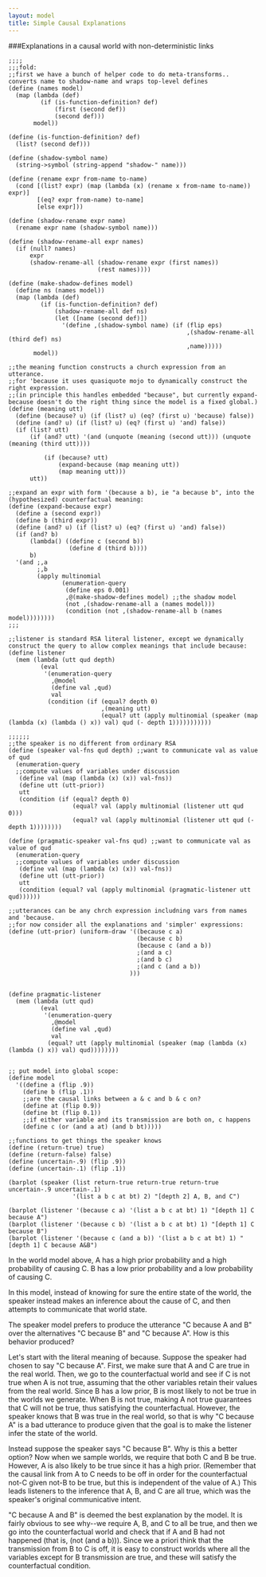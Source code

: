 ```yaml
---
layout: model
title: Simple Causal Explanations
---
```


###Explanations in a causal world with non-deterministic links

~~~~
;;;;
;;;fold:
;;first we have a bunch of helper code to do meta-transforms.. converts name to shadow-name and wraps top-level defines
(define (names model)
  (map (lambda (def)
         (if (is-function-definition? def)
             (first (second def))
             (second def)))
       model))

(define (is-function-definition? def)
  (list? (second def)))

(define (shadow-symbol name)
  (string->symbol (string-append "shadow-" name)))

(define (rename expr from-name to-name)
  (cond [(list? expr) (map (lambda (x) (rename x from-name to-name)) expr)]
        [(eq? expr from-name) to-name]
        [else expr]))

(define (shadow-rename expr name)
  (rename expr name (shadow-symbol name)))

(define (shadow-rename-all expr names)
  (if (null? names)
      expr
      (shadow-rename-all (shadow-rename expr (first names))
                         (rest names))))

(define (make-shadow-defines model)
  (define ns (names model))
  (map (lambda (def)
         (if (is-function-definition? def)
             (shadow-rename-all def ns)
             (let ([name (second def)])
               '(define ,(shadow-symbol name) (if (flip eps)
                                                  ,(shadow-rename-all (third def) ns)
                                                  ,name)))))
       model))

;;the meaning function constructs a church expression from an utterance.
;;for 'because it uses quasiquote mojo to dynamically construct the right expression.
;;(in principle this handles embedded "because", but currently expand-because doesn't do the right thing since the model is a fixed global.)
(define (meaning utt)
  (define (because? u) (if (list? u) (eq? (first u) 'because) false))
  (define (and? u) (if (list? u) (eq? (first u) 'and) false))
  (if (list? utt)
      (if (and? utt) '(and (unquote (meaning (second utt))) (unquote (meaning (third utt))))

          (if (because? utt)
              (expand-because (map meaning utt))
              (map meaning utt)))
      utt))

;;expand an expr with form '(because a b), ie "a because b", into the (hypothesized) counterfactual meaning:
(define (expand-because expr)
  (define a (second expr))
  (define b (third expr))
  (define (and? u) (if (list? u) (eq? (first u) 'and) false))
  (if (and? b) 
      (lambda() ((define c (second b)) 
                 (define d (third b))))
      b)
  '(and ;,a 
        ;,b
        (apply multinomial
               (enumeration-query
                (define eps 0.001)
                ,@(make-shadow-defines model) ;;the shadow model
                (not ,(shadow-rename-all a (names model)))
                (condition (not ,(shadow-rename-all b (names model))))))))
;;;

;;listener is standard RSA literal listener, except we dynamically construct the query to allow complex meanings that include because:
(define listener
  (mem (lambda (utt qud depth)
         (eval
          '(enumeration-query
            ,@model
            (define val ,qud)
            val
           (condition (if (equal? depth 0)
                          ,(meaning utt)
                          (equal? utt (apply multinomial (speaker (map (lambda (x) (lambda () x)) val) qud (- depth 1)))))))))))

;;;;;;
;;the speaker is no different from ordinary RSA
(define (speaker val-fns qud depth) ;;want to communicate val as value of qud
  (enumeration-query
  ;;compute values of variables under discussion
   (define val (map (lambda (x) (x)) val-fns))
   (define utt (utt-prior))
   utt
   (condition (if (equal? depth 0) 
                  (equal? val (apply multinomial (listener utt qud 0)))
                  (equal? val (apply multinomial (listener utt qud (- depth 1))))))))

(define (pragmatic-speaker val-fns qud) ;;want to communicate val as value of qud
  (enumeration-query
  ;;compute values of variables under discussion
   (define val (map (lambda (x) (x)) val-fns))
   (define utt (utt-prior))
   utt
   (condition (equal? val (apply multinomial (pragmatic-listener utt qud))))))

;;utterances can be any chrch expression includning vars from names and 'because.
;;for now consider all the explanations and 'simpler' expressions:
(define (utt-prior) (uniform-draw '((because c a)
                                    (because c b)
                                    (because c (and a b))
                                    ;(and a c)
                                    ;(and b c)
                                    ;(and c (and a b))
                                  )))


(define pragmatic-listener
  (mem (lambda (utt qud)
         (eval
          '(enumeration-query
            ,@model
            (define val ,qud)
            val
           (equal? utt (apply multinomial (speaker (map (lambda (x) (lambda () x)) val) qud))))))))


;; put model into global scope:
(define model
  '((define a (flip .9))
    (define b (flip .1))
    ;;are the causal links between a & c and b & c on?
    (define at (flip 0.9))
    (define bt (flip 0.1))
    ;;if either variable and its transmission are both on, c happens
    (define c (or (and a at) (and b bt)))))

;;functions to get things the speaker knows
(define (return-true) true)
(define (return-false) false)
(define (uncertain-.9) (flip .9))
(define (uncertain-.1) (flip .1))

(barplot (speaker (list return-true return-true return-true uncertain-.9 uncertain-.1) 
                  '(list a b c at bt) 2) "[depth 2] A, B, and C")

(barplot (listener '(because c a) '(list a b c at bt) 1) "[depth 1] C because A")
(barplot (listener '(because c b) '(list a b c at bt) 1) "[depth 1] C because B")
(barplot (listener '(because c (and a b)) '(list a b c at bt) 1) "[depth 1] C because A&B")

~~~~

In the world model above, A has a high prior probability and a high probability of causing 
C. B has a low prior probability and a low probability of causing C.

In this model, instead of knowing for sure the entire state of the world, the speaker instead
makes an inference about the cause of C, and then attempts to communicate that world state.

The speaker model prefers to produce the utterance "C because A and B" over the alternatives
"C because B" and "C because A". How is this behavior produced?

Let's start with the literal meaning of because. Suppose the speaker had chosen to say
"C because A". First, we make sure that A and C are true in the real world. Then, we go to
the counterfactual world and see if C is not true when A is not true, assuming that the other
variables retain their values from the real world. Since B has a low prior, B is most likely
to not be true in the worlds we generate. When B is not true, making A not true guarantees
that C will not be true, thus satisfying the counterfactual. However, the speaker knows that
B was true in the real world, so that is why "C because A" is a bad utterance to produce
given that the goal is to make the listener infer the state of the world.

Instead suppose the speaker says "C because B". Why is this a better option? Now when we
sample worlds, we require that both C and B be true. However, A is also likely to be true
since it has a high prior. (Remember that the causal link from A to C needs to be off in order
for the counterfactual not-C given not-B to be true, but this is independent of the value of
A.) This leads listeners to the inference that A, B, and C are all true, which was the speaker's
original communicative intent.

"C because A and B" is deemed the best explanation by the model. It is fairly obvious to 
see why--we require A, B, and C to all be true, and then we go into the counterfactual
world and check that if A and B had not happened (that is, (not (and a b))). Since we a priori
think that the transmission from B to C is off, it is easy to construct worlds where all the 
variables except for B transmission are true, and these will satisfy the counterfactual
condition.
